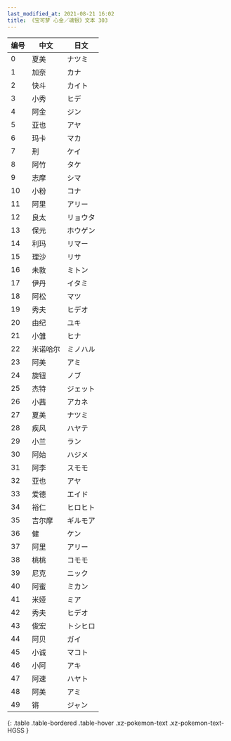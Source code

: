 ```yaml
---
last_modified_at: 2021-08-21 16:02
title: 《宝可梦 心金／魂银》文本 303
---
```

| 编号 | 中文 | 日文 |
| ---- | ---- | ---- |
| 0 | 夏美 | ナツミ |
| 1 | 加奈 | カナ |
| 2 | 快斗 | カイト |
| 3 | 小秀 | ヒデ |
| 4 | 阿金 | ジン |
| 5 | 亚也 | アヤ |
| 6 | 玛卡 | マカ |
| 7 | 刑 | ケイ |
| 8 | 阿竹 | タケ |
| 9 | 志摩 | シマ |
| 10 | 小粉 | コナ |
| 11 | 阿里 | アリー |
| 12 | 良太 | リョウタ |
| 13 | 保元 | ホウゲン |
| 14 | 利玛 | リマー |
| 15 | 理沙 | リサ |
| 16 | 未敦 | ミトン |
| 17 | 伊丹 | イタミ |
| 18 | 阿松 | マツ |
| 19 | 秀夫 | ヒデオ |
| 20 | 由纪 | ユキ |
| 21 | 小雏 | ヒナ |
| 22 | 米诺哈尔 | ミノハル |
| 23 | 阿美 | アミ |
| 24 | 旋钮 | ノブ |
| 25 | 杰特 | ジェット |
| 26 | 小茜 | アカネ |
| 27 | 夏美 | ナツミ |
| 28 | 疾风 | ハヤテ |
| 29 | 小兰 | ラン |
| 30 | 阿始 | ハジメ |
| 31 | 阿李 | スモモ |
| 32 | 亚也 | アヤ |
| 33 | 爱德 | エイド |
| 34 | 裕仁 | ヒロヒト |
| 35 | 吉尔摩 | ギルモア |
| 36 | 健 | ケン |
| 37 | 阿里 | アリー |
| 38 | 桃桃 | コモモ |
| 39 | 尼克 | ニック |
| 40 | 阿蜜 | ミカン |
| 41 | 米娅 | ミア |
| 42 | 秀夫 | ヒデオ |
| 43 | 俊宏 | トシヒロ |
| 44 | 阿贝 | ガイ |
| 45 | 小诚 | マコト |
| 46 | 小阿 | アキ |
| 47 | 阿速 | ハヤト |
| 48 | 阿美 | アミ |
| 49 | 锵 | ジャン |
{: .table .table-bordered .table-hover .xz-pokemon-text .xz-pokemon-text-HGSS }